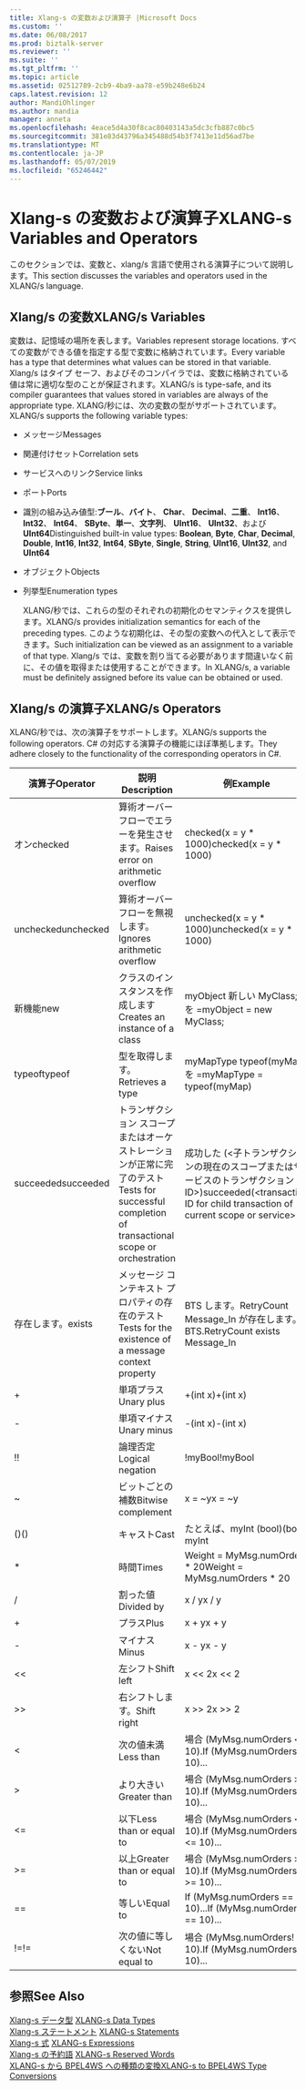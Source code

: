 ```yaml
---
title: Xlang-s の変数および演算子 |Microsoft Docs
ms.custom: ''
ms.date: 06/08/2017
ms.prod: biztalk-server
ms.reviewer: ''
ms.suite: ''
ms.tgt_pltfrm: ''
ms.topic: article
ms.assetid: 02512789-2cb9-4ba9-aa78-e59b248e6b24
caps.latest.revision: 12
author: MandiOhlinger
ms.author: mandia
manager: anneta
ms.openlocfilehash: 4eace5d4a30f8cac80403143a5dc3cfb887c0bc5
ms.sourcegitcommit: 381e83d43796a345488d54b3f7413e11d56ad7be
ms.translationtype: MT
ms.contentlocale: ja-JP
ms.lasthandoff: 05/07/2019
ms.locfileid: "65246442"
---
```

# <a name="xlang-s-variables-and-operators"></a><span data-ttu-id="01f9d-102">Xlang-s の変数および演算子</span><span class="sxs-lookup"><span data-stu-id="01f9d-102">XLANG-s Variables and Operators</span></span>
<span data-ttu-id="01f9d-103">このセクションでは、変数と、xlang/s 言語で使用される演算子について説明します。</span><span class="sxs-lookup"><span data-stu-id="01f9d-103">This section discusses the variables and operators used in the XLANG/s language.</span></span>  
  
## <a name="xlangs-variables"></a><span data-ttu-id="01f9d-104">Xlang/s の変数</span><span class="sxs-lookup"><span data-stu-id="01f9d-104">XLANG/s Variables</span></span>  
 <span data-ttu-id="01f9d-105">変数は、記憶域の場所を表します。</span><span class="sxs-lookup"><span data-stu-id="01f9d-105">Variables represent storage locations.</span></span> <span data-ttu-id="01f9d-106">すべての変数ができる値を指定する型で変数に格納されています。</span><span class="sxs-lookup"><span data-stu-id="01f9d-106">Every variable has a type that determines what values can be stored in that variable.</span></span> <span data-ttu-id="01f9d-107">Xlang/s はタイプ セーフ、およびそのコンパイラでは、変数に格納されている値は常に適切な型のことが保証されます。</span><span class="sxs-lookup"><span data-stu-id="01f9d-107">XLANG/s is type-safe, and its compiler guarantees that values stored in variables are always of the appropriate type.</span></span> <span data-ttu-id="01f9d-108">XLANG/秒には、次の変数の型がサポートされています。</span><span class="sxs-lookup"><span data-stu-id="01f9d-108">XLANG/s supports the following variable types:</span></span>  
  
- <span data-ttu-id="01f9d-109">メッセージ</span><span class="sxs-lookup"><span data-stu-id="01f9d-109">Messages</span></span>  
  
- <span data-ttu-id="01f9d-110">関連付けセット</span><span class="sxs-lookup"><span data-stu-id="01f9d-110">Correlation sets</span></span>  
  
- <span data-ttu-id="01f9d-111">サービスへのリンク</span><span class="sxs-lookup"><span data-stu-id="01f9d-111">Service links</span></span>  
  
- <span data-ttu-id="01f9d-112">ポート</span><span class="sxs-lookup"><span data-stu-id="01f9d-112">Ports</span></span>  
  
- <span data-ttu-id="01f9d-113">識別の組み込み値型:**ブール**、**バイト**、 **Char**、 **Decimal**、**二重**、 **Int16**、 **Int32**、 **Int64**、 **SByte**、**単一**、**文字列**、 **UInt16**、 **UInt32**、および**UInt64**</span><span class="sxs-lookup"><span data-stu-id="01f9d-113">Distinguished built-in value types: **Boolean**, **Byte**, **Char**, **Decimal**, **Double**, **Int16**, **Int32**, **Int64**, **SByte**, **Single**, **String**, **UInt16**, **UInt32**, and **UInt64**</span></span>  
  
- <span data-ttu-id="01f9d-114">オブジェクト</span><span class="sxs-lookup"><span data-stu-id="01f9d-114">Objects</span></span>  
  
- <span data-ttu-id="01f9d-115">列挙型</span><span class="sxs-lookup"><span data-stu-id="01f9d-115">Enumeration types</span></span>  
  
  <span data-ttu-id="01f9d-116">XLANG/秒では、これらの型のそれぞれの初期化のセマンティクスを提供します。</span><span class="sxs-lookup"><span data-stu-id="01f9d-116">XLANG/s provides initialization semantics for each of the preceding types.</span></span> <span data-ttu-id="01f9d-117">このような初期化は、その型の変数への代入として表示できます。</span><span class="sxs-lookup"><span data-stu-id="01f9d-117">Such initialization can be viewed as an assignment to a variable of that type.</span></span> <span data-ttu-id="01f9d-118">Xlang/s では、変数を割り当てる必要があります間違いなく前に、その値を取得または使用することができます。</span><span class="sxs-lookup"><span data-stu-id="01f9d-118">In XLANG/s, a variable must be definitely assigned before its value can be obtained or used.</span></span>  
  
## <a name="xlangs-operators"></a><span data-ttu-id="01f9d-119">Xlang/s の演算子</span><span class="sxs-lookup"><span data-stu-id="01f9d-119">XLANG/s Operators</span></span>  
 <span data-ttu-id="01f9d-120">XLANG/秒では、次の演算子をサポートします。</span><span class="sxs-lookup"><span data-stu-id="01f9d-120">XLANG/s supports the following operators.</span></span> <span data-ttu-id="01f9d-121">C# の対応する演算子の機能にほぼ準拠します。</span><span class="sxs-lookup"><span data-stu-id="01f9d-121">They adhere closely to the functionality of the corresponding operators in C#.</span></span>  
  
|<span data-ttu-id="01f9d-122">演算子</span><span class="sxs-lookup"><span data-stu-id="01f9d-122">Operator</span></span>|<span data-ttu-id="01f9d-123">説明</span><span class="sxs-lookup"><span data-stu-id="01f9d-123">Description</span></span>|<span data-ttu-id="01f9d-124">例</span><span class="sxs-lookup"><span data-stu-id="01f9d-124">Example</span></span>|  
|--------------|-----------------|-------------|  
|<span data-ttu-id="01f9d-125">オン</span><span class="sxs-lookup"><span data-stu-id="01f9d-125">checked</span></span>|<span data-ttu-id="01f9d-126">算術オーバーフローでエラーを発生させます。</span><span class="sxs-lookup"><span data-stu-id="01f9d-126">Raises error on arithmetic overflow</span></span>|<span data-ttu-id="01f9d-127">checked(x = y \* 1000)</span><span class="sxs-lookup"><span data-stu-id="01f9d-127">checked(x = y \* 1000)</span></span>|  
|<span data-ttu-id="01f9d-128">unchecked</span><span class="sxs-lookup"><span data-stu-id="01f9d-128">unchecked</span></span>|<span data-ttu-id="01f9d-129">算術オーバーフローを無視します。</span><span class="sxs-lookup"><span data-stu-id="01f9d-129">Ignores arithmetic overflow</span></span>|<span data-ttu-id="01f9d-130">unchecked(x = y \* 1000)</span><span class="sxs-lookup"><span data-stu-id="01f9d-130">unchecked(x = y \* 1000)</span></span>|  
|<span data-ttu-id="01f9d-131">新機能</span><span class="sxs-lookup"><span data-stu-id="01f9d-131">new</span></span>|<span data-ttu-id="01f9d-132">クラスのインスタンスを作成します</span><span class="sxs-lookup"><span data-stu-id="01f9d-132">Creates an instance of a class</span></span>|<span data-ttu-id="01f9d-133">myObject 新しい MyClass; を =</span><span class="sxs-lookup"><span data-stu-id="01f9d-133">myObject = new MyClass;</span></span>|  
|<span data-ttu-id="01f9d-134">typeof</span><span class="sxs-lookup"><span data-stu-id="01f9d-134">typeof</span></span>|<span data-ttu-id="01f9d-135">型を取得します。</span><span class="sxs-lookup"><span data-stu-id="01f9d-135">Retrieves a type</span></span>|<span data-ttu-id="01f9d-136">myMapType typeof(myMap) を =</span><span class="sxs-lookup"><span data-stu-id="01f9d-136">myMapType = typeof(myMap)</span></span>|  
|<span data-ttu-id="01f9d-137">succeeded</span><span class="sxs-lookup"><span data-stu-id="01f9d-137">succeeded</span></span>|<span data-ttu-id="01f9d-138">トランザクション スコープまたはオーケストレーションが正常に完了のテスト</span><span class="sxs-lookup"><span data-stu-id="01f9d-138">Tests for successful completion of transactional scope or orchestration</span></span>|<span data-ttu-id="01f9d-139">成功した (\<子トランザクションの現在のスコープまたはサービスのトランザクション ID\>)</span><span class="sxs-lookup"><span data-stu-id="01f9d-139">succeeded(\<transaction ID for child transaction of current scope or service\>)</span></span>|  
|<span data-ttu-id="01f9d-140">存在します。</span><span class="sxs-lookup"><span data-stu-id="01f9d-140">exists</span></span>|<span data-ttu-id="01f9d-141">メッセージ コンテキスト プロパティの存在のテスト</span><span class="sxs-lookup"><span data-stu-id="01f9d-141">Tests for the existence of a message context property</span></span>|<span data-ttu-id="01f9d-142">BTS します。RetryCount Message_In が存在します。</span><span class="sxs-lookup"><span data-stu-id="01f9d-142">BTS.RetryCount exists Message_In</span></span>|  
|+|<span data-ttu-id="01f9d-143">単項プラス</span><span class="sxs-lookup"><span data-stu-id="01f9d-143">Unary plus</span></span>|<span data-ttu-id="01f9d-144">+(int x)</span><span class="sxs-lookup"><span data-stu-id="01f9d-144">+(int x)</span></span>|  
|-|<span data-ttu-id="01f9d-145">単項マイナス</span><span class="sxs-lookup"><span data-stu-id="01f9d-145">Unary minus</span></span>|<span data-ttu-id="01f9d-146">-(int x)</span><span class="sxs-lookup"><span data-stu-id="01f9d-146">-(int x)</span></span>|  
|<span data-ttu-id="01f9d-147">!</span><span class="sxs-lookup"><span data-stu-id="01f9d-147">!</span></span>|<span data-ttu-id="01f9d-148">論理否定</span><span class="sxs-lookup"><span data-stu-id="01f9d-148">Logical negation</span></span>|<span data-ttu-id="01f9d-149">!myBool</span><span class="sxs-lookup"><span data-stu-id="01f9d-149">!myBool</span></span>|  
|~|<span data-ttu-id="01f9d-150">ビットごとの補数</span><span class="sxs-lookup"><span data-stu-id="01f9d-150">Bitwise complement</span></span>|<span data-ttu-id="01f9d-151">x = ~y</span><span class="sxs-lookup"><span data-stu-id="01f9d-151">x = ~y</span></span>|  
|<span data-ttu-id="01f9d-152">()</span><span class="sxs-lookup"><span data-stu-id="01f9d-152">()</span></span>|<span data-ttu-id="01f9d-153">キャスト</span><span class="sxs-lookup"><span data-stu-id="01f9d-153">Cast</span></span>|<span data-ttu-id="01f9d-154">たとえば、myInt (bool)</span><span class="sxs-lookup"><span data-stu-id="01f9d-154">(bool) myInt</span></span>|  
|*|<span data-ttu-id="01f9d-155">時間</span><span class="sxs-lookup"><span data-stu-id="01f9d-155">Times</span></span>|<span data-ttu-id="01f9d-156">Weight = MyMsg.numOrders \* 20</span><span class="sxs-lookup"><span data-stu-id="01f9d-156">Weight = MyMsg.numOrders \* 20</span></span>|  
|/|<span data-ttu-id="01f9d-157">割った値</span><span class="sxs-lookup"><span data-stu-id="01f9d-157">Divided by</span></span>|<span data-ttu-id="01f9d-158">x / y</span><span class="sxs-lookup"><span data-stu-id="01f9d-158">x / y</span></span>|  
|+|<span data-ttu-id="01f9d-159">プラス</span><span class="sxs-lookup"><span data-stu-id="01f9d-159">Plus</span></span>|<span data-ttu-id="01f9d-160">x + y</span><span class="sxs-lookup"><span data-stu-id="01f9d-160">x + y</span></span>|  
|-|<span data-ttu-id="01f9d-161">マイナス</span><span class="sxs-lookup"><span data-stu-id="01f9d-161">Minus</span></span>|<span data-ttu-id="01f9d-162">x - y</span><span class="sxs-lookup"><span data-stu-id="01f9d-162">x - y</span></span>|  
|<<|<span data-ttu-id="01f9d-163">左シフト</span><span class="sxs-lookup"><span data-stu-id="01f9d-163">Shift left</span></span>|<span data-ttu-id="01f9d-164">x << 2</span><span class="sxs-lookup"><span data-stu-id="01f9d-164">x << 2</span></span>|  
|>>|<span data-ttu-id="01f9d-165">右シフトします。</span><span class="sxs-lookup"><span data-stu-id="01f9d-165">Shift right</span></span>|<span data-ttu-id="01f9d-166">x >> 2</span><span class="sxs-lookup"><span data-stu-id="01f9d-166">x >> 2</span></span>|  
|<|<span data-ttu-id="01f9d-167">次の値未満</span><span class="sxs-lookup"><span data-stu-id="01f9d-167">Less than</span></span>|<span data-ttu-id="01f9d-168">場合 (MyMsg.numOrders < 10).</span><span class="sxs-lookup"><span data-stu-id="01f9d-168">If (MyMsg.numOrders < 10)...</span></span>|  
|>|<span data-ttu-id="01f9d-169">より大きい</span><span class="sxs-lookup"><span data-stu-id="01f9d-169">Greater than</span></span>|<span data-ttu-id="01f9d-170">場合 (MyMsg.numOrders > 10).</span><span class="sxs-lookup"><span data-stu-id="01f9d-170">If (MyMsg.numOrders > 10)...</span></span>|  
|<=|<span data-ttu-id="01f9d-171">以下</span><span class="sxs-lookup"><span data-stu-id="01f9d-171">Less than or equal to</span></span>|<span data-ttu-id="01f9d-172">場合 (MyMsg.numOrders < = 10).</span><span class="sxs-lookup"><span data-stu-id="01f9d-172">If (MyMsg.numOrders <= 10)...</span></span>|  
|>=|<span data-ttu-id="01f9d-173">以上</span><span class="sxs-lookup"><span data-stu-id="01f9d-173">Greater than or equal to</span></span>|<span data-ttu-id="01f9d-174">場合 (MyMsg.numOrders > = 10).</span><span class="sxs-lookup"><span data-stu-id="01f9d-174">If (MyMsg.numOrders >= 10)...</span></span>|  
|==|<span data-ttu-id="01f9d-175">等しい</span><span class="sxs-lookup"><span data-stu-id="01f9d-175">Equal to</span></span>|<span data-ttu-id="01f9d-176">If (MyMsg.numOrders == 10)...</span><span class="sxs-lookup"><span data-stu-id="01f9d-176">If (MyMsg.numOrders == 10)...</span></span>|  
|<span data-ttu-id="01f9d-177">!=</span><span class="sxs-lookup"><span data-stu-id="01f9d-177">!=</span></span>|<span data-ttu-id="01f9d-178">次の値に等しくない</span><span class="sxs-lookup"><span data-stu-id="01f9d-178">Not equal to</span></span>|<span data-ttu-id="01f9d-179">場合 (MyMsg.numOrders! = 10).</span><span class="sxs-lookup"><span data-stu-id="01f9d-179">If (MyMsg.numOrders != 10)...</span></span>|  
  
## <a name="see-also"></a><span data-ttu-id="01f9d-180">参照</span><span class="sxs-lookup"><span data-stu-id="01f9d-180">See Also</span></span>  
 <span data-ttu-id="01f9d-181">[Xlang-s データ型](../core/xlang-s-data-types.md) </span><span class="sxs-lookup"><span data-stu-id="01f9d-181">[XLANG-s Data Types](../core/xlang-s-data-types.md) </span></span>  
 <span data-ttu-id="01f9d-182">[Xlang-s ステートメント](../core/xlang-s-statements.md) </span><span class="sxs-lookup"><span data-stu-id="01f9d-182">[XLANG-s Statements](../core/xlang-s-statements.md) </span></span>  
 <span data-ttu-id="01f9d-183">[Xlang-s 式](../core/xlang-s-expressions.md) </span><span class="sxs-lookup"><span data-stu-id="01f9d-183">[XLANG-s Expressions](../core/xlang-s-expressions.md) </span></span>  
 <span data-ttu-id="01f9d-184">[Xlang-s の予約語](../core/xlang-s-reserved-words.md) </span><span class="sxs-lookup"><span data-stu-id="01f9d-184">[XLANG-s Reserved Words](../core/xlang-s-reserved-words.md) </span></span>  
 [<span data-ttu-id="01f9d-185">XLANG-s から BPEL4WS への種類の変換</span><span class="sxs-lookup"><span data-stu-id="01f9d-185">XLANG-s to BPEL4WS Type Conversions</span></span>](../core/xlang-s-to-bpel4ws-type-conversions.md)